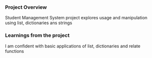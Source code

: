 ### Project Overview

 Student Management System project explores usage and manipulation using list, dictionaries ans strings


### Learnings from the project

 I am confident with basic applications of list, dictionaries and relate functions


